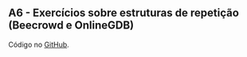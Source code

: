 ## A6 - Exercícios sobre estruturas de repetição (Beecrowd e OnlineGDB)

Código no [GitHub](https://github.com/joao-vitorg/sistemas-para-internet/tree/main/1-semestre/logica-programacao/A5).

